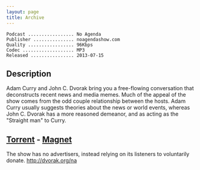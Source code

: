 ```yaml
---
layout: page
title: Archive
---
```


```
Podcast ................. No Agenda
Publisher ............... noagendashow.com
Quality ................. 96Kbps
Codec ................... MP3
Released ................ 2013-07-15
```
## Description
Adam Curry and John C. Dvorak bring you a free-flowing conversation that deconstructs recent news and media memes. Much of the appeal of the show comes from the odd couple relationship between the hosts. Adam Curry usually suggests theories about the news or world events, whereas John C. Dvorak has a more reasoned demeanor, and as acting as the "Straight man" to Curry.

## [Torrent](https://github.com/No-Agenda/torrent-archive/blob/master/No_Agenda_Show_001-500_bundle.torrent) - [Magnet](magnet:?xt=urn:btih:8477c12cdd3a5f9b34522fcdfa5f85b76fd4685f&dn=No+Agenda+Show+001-500+bundle&tr=udp%3A%2F%2Ftracker.openbittorrent.com%3A80&tr=udp%3A%2F%2Ftracker.publicbt.com%3A80&tr=udp%3A%2F%2Ftracker.istole.it%3A6969&tr=udp%3A%2F%2Ftracker.ccc.de%3A80&tr=udp%3A%2F%2Fopen.demonii.com%3A1337)

The show has no advertisers, instead relying on its listeners to voluntarily donate. http://dvorak.org/na
